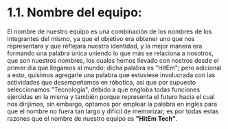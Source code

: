 # 1.1. Nombre del equipo:
El nombre de nuestro equipo es una combinación de los nombres de los integrantes del mismo, ya que el objetivo era obtener uno que nos representara y que reflejara nuestra identidad, y la mejor manera era formando una palabra única uniendo lo que más se relaciona a nosotros, que son nuestros nombres, los cuales hemos llevado con nostros desde el primer día que llegamos al mundo; dicha palabra es "HitEm"; pero adicional a esto, quisimos agregarle una palabra que estuviese involucrada con las actividades que desempeñamos en róbotica, así que por supuesto seleccionamos "Tecnología", debido a que engloba todas funciones ejercidas en la misma y también porque representa el futuro hacia el cual nos dirijimos, sin embargo, optamos por emplear la palabra en inglés para que el nombre no fuera tan largo y difícil de memorizar; es por todas estas razones que el nombre de nuestro equipo es **"HitEm Tech"**.
